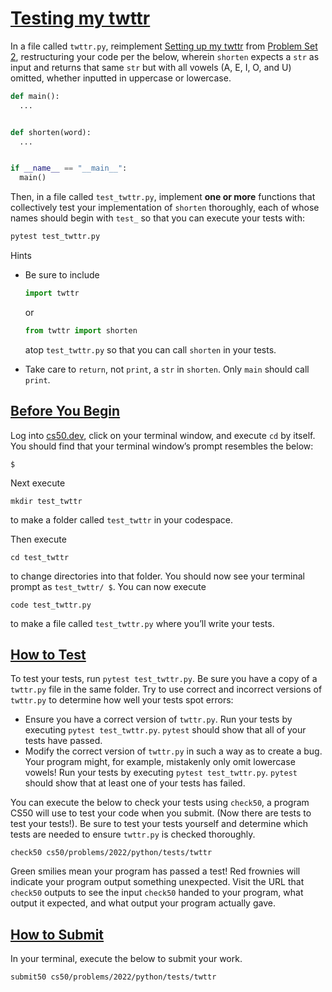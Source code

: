 

# [Testing my twttr](#testing-my-twttr)

In a file called `twttr.py`, reimplement [Setting up my
twttr](../../2/twttr/) from [Problem Set 2](../../2/), restructuring
your code per the below, wherein `shorten` expects a `str` as input and
returns that same `str` but with all vowels (A, E, I, O, and U) omitted,
whether inputted in uppercase or lowercase.

``` python
def main():
  ...


def shorten(word):
  ...


if __name__ == "__main__":
  main()
```

Then, in a file called `test_twttr.py`, implement **one or more**
functions that collectively test your implementation of `shorten`
thoroughly, each of whose names should begin with `test_` so that you
can execute your tests with:

``` python
pytest test_twttr.py
```

Hints

-   Be sure to include

    ``` python
    import twttr
    ```

    or

    ``` python
    from twttr import shorten
    ```

    atop `test_twttr.py` so that you can call `shorten` in your tests.

-   Take care to `return`, not `print`, a `str` in `shorten`. Only
    `main` should call `print`.


## [Before You Begin](#before-you-begin)

Log into [cs50.dev](https://cs50.dev/), click on your terminal window,
and execute `cd` by itself. You should find that your terminal window’s
prompt resembles the below:

``` highlight
$
```

Next execute

``` highlight
mkdir test_twttr
```

to make a folder called `test_twttr` in your codespace.

Then execute

``` highlight
cd test_twttr
```

to change directories into that folder. You should now see your terminal
prompt as `test_twttr/ $`. You can now execute

``` highlight
code test_twttr.py
```

to make a file called `test_twttr.py` where you’ll write your tests.


## [How to Test](#how-to-test)

To test your tests, run `pytest test_twttr.py`. Be sure you have a copy
of a `twttr.py` file in the same folder. Try to use correct and
incorrect versions of `twttr.py` to determine how well your tests spot
errors:

-   Ensure you have a correct version of `twttr.py`. Run your tests by
    executing `pytest test_twttr.py`. `pytest` should show that all of
    your tests have passed.
-   Modify the correct version of `twttr.py` in such a way as to create
    a bug. Your program might, for example, mistakenly only omit
    lowercase vowels! Run your tests by executing
    `pytest test_twttr.py`. `pytest` should show that at least one of
    your tests has failed.

You can execute the below to check your tests using `check50`, a program
CS50 will use to test your code when you submit. (Now there are tests to
test your tests!). Be sure to test your tests yourself and determine
which tests are needed to ensure `twttr.py` is checked thoroughly.

``` highlight
check50 cs50/problems/2022/python/tests/twttr
```

Green smilies mean your program has passed a test! Red frownies will
indicate your program output something unexpected. Visit the URL that
`check50` outputs to see the input `check50` handed to your program,
what output it expected, and what output your program actually gave.


## [How to Submit](#how-to-submit)

In your terminal, execute the below to submit your work.

``` highlight
submit50 cs50/problems/2022/python/tests/twttr
```
